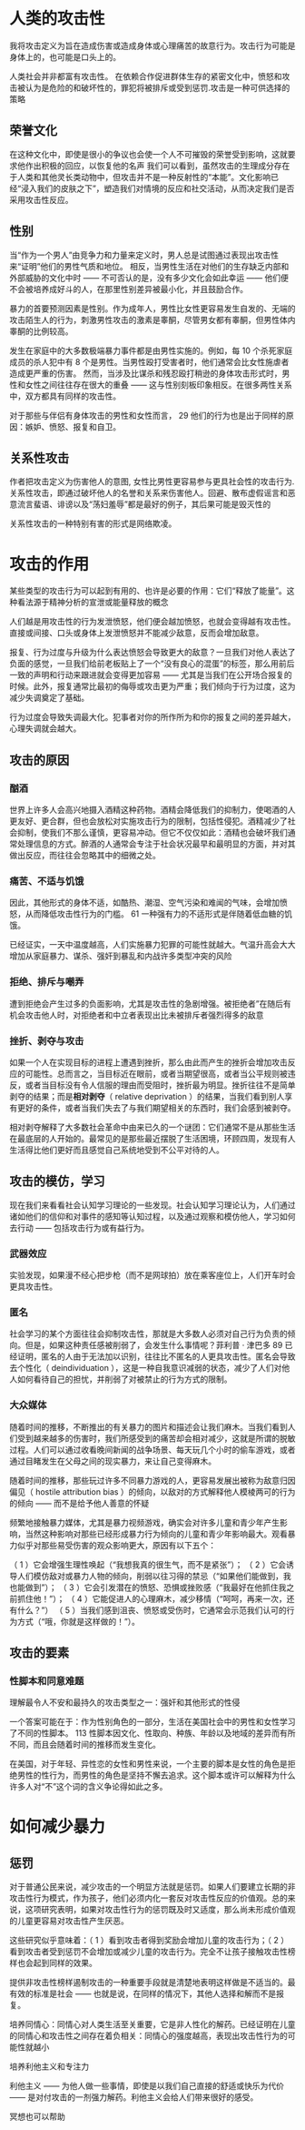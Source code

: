 
# 人类的攻击性

我将攻击定义为旨在造成伤害或造成身体或心理痛苦的故意行为。攻击行为可能是身体上的，也可能是口头上的。

人类社会并非都富有攻击性。 在依赖合作促进群体生存的紧密文化中，愤怒和攻击被认为是危险的和破坏性的，罪犯将被排斥或受到惩罚.攻击是一种可供选择的策略

## 荣誉文化

在这种文化中，即使是很小的争议也会使一个人不可摧毁的荣誉受到影响，这就要求他作出积极的回应，以恢复他的名声
我们可以看到，虽然攻击的生理成分存在于人类和其他灵长类动物中，但攻击并不是一种反射性的“本能”。文化影响已经“浸入我们的皮肤之下”，塑造我们对情境的反应和社交活动，从而决定我们是否采用攻击性反应。

## 性别

当“作为一个男人”由竞争力和力量来定义时，男人总是试图通过表现出攻击性来“证明”他们的男性气质和地位。 相反，当男性生活在对他们的生存缺乏内部和外部威胁的文化中时 —— 不可否认的是，没有多少文化会如此幸运 —— 他们便不会被培养成好斗的人，在那里性别差异被最小化，并且鼓励合作。

暴力的首要预测因素是性别。作为成年人，男性比女性更容易发生自发的、无端的攻击陌生人的行为，刺激男性攻击的激素是睾酮，尽管男女都有睾酮，但男性体内睾酮的比例较高。

发生在家庭中的大多数极端暴力事件都是由男性实施的。例如，每 10 个杀死家庭成员的杀人犯中有 8 个是男性。当男性殴打受害者时，他们通常会比女性施虐者造成更严重的伤害。 然而，当涉及比谋杀和残忍殴打稍逊的身体攻击形式时，男性和女性之间往往存在很大的重叠 —— 这与性别刻板印象相反。在很多两性关系中，双方都具有同样的攻击性。

对于那些与伴侣有身体攻击的男性和女性而言， 29 他们的行为也是出于同样的原因：嫉妒、愤怒、报复和自卫。

## 关系性攻击

作者把攻击定义为伤害他人的意图, 女性比男性更容易参与更具社会性的攻击行为. 关系性攻击，即通过破坏他人的名誉和关系来伤害他人。回避、散布虚假谣言和恶意流言蜚语、诽谤以及“荡妇羞辱”都是最好的例子，其后果可能是毁灭性的

关系性攻击的一种特别有害的形式是网络欺凌。

# 攻击的作用

某些类型的攻击行为可以起到有用的、也许是必要的作用：它们“释放了能量”。这种看法源于精神分析的宣泄或能量释放的概念

人们越是用攻击性的行为发泄愤怒，他们便会越加愤怒，也就会变得越有攻击性。直接或间接、口头或身体上发泄愤怒并不能减少敌意，反而会增加敌意。

报复、行为过度与升级为什么表达愤怒会导致更大的敌意？一旦我们对他人表达了负面的感觉，一旦我们给前老板贴上了一个“没有良心的混蛋”的标签，那么用前后一致的声明和行动来跟进就会变得更加容易 —— 尤其是当我们在公开场合报复的时候。此外，报复通常比最初的侮辱或攻击更为严重；我们倾向于行为过度，这为减少失调奠定了基础。

行为过度会导致失调最大化。犯事者对你的所作所为和你的报复之间的差异越大，心理失调就会越大。

## 攻击的原因

### 酗酒

世界上许多人会高兴地摄入酒精这种药物。酒精会降低我们的抑制力，使喝酒的人更友好、更合群，但也会放松对实施攻击行为的限制，包括性侵犯。酒精减少了社会抑制，使我们不那么谨慎，更容易冲动。但它不仅仅如此：酒精也会破坏我们通常处理信息的方式。醉酒的人通常会专注于社会状况最早和最明显的方面，并对其做出反应，而往往会忽略其中的细微之处。

### 痛苦、不适与饥饿

因此，其他形式的身体不适，如酷热、潮湿、空气污染和难闻的气味，会增加愤怒，从而降低攻击性行为的门槛。 61 一种强有力的不适形式是伴随着低血糖的饥饿。

已经证实，一天中温度越高，人们实施暴力犯罪的可能性就越大。气温升高会大大增加从家庭暴力、谋杀、强奸到暴乱和内战许多类型冲突的风险

### 拒绝、排斥与嘲弄

遭到拒绝会产生过多的负面影响，尤其是攻击性的急剧增强。被拒绝者”在随后有机会攻击他人时，对拒绝者和中立者表现出比未被排斥者强烈得多的敌意

### 挫折、剥夺与攻击

如果一个人在实现目标的进程上遭遇到挫折，那么由此而产生的挫折会增加攻击反应的可能性。总而言之，当目标近在眼前，或者当期望很高，或者当公平规则被违反，或者当目标没有令人信服的理由而受阻时，挫折最为明显。挫折往往不是简单剥夺的结果；而是**相对剥夺**（ relative deprivation ）的结果，当我们看到别人享有更好的条件，或者当我们失去了与我们期望相关的东西时，我们会感到被剥夺。

相对剥夺解释了大多数社会革命中由来已久的一个谜团：它们通常不是从那些生活在最底层的人开始的。最常见的是那些最近摆脱了生活困境，环顾四周，发现有人生活得比他们更好而且感觉自己系统地受到不公平对待的人。

## 攻击的模仿，学习

现在我们来看看社会认知学习理论的一些发现。社会认知学习理论认为，人们通过诸如他们的信仰和对事件的感知等认知过程，以及通过观察和模仿他人，学习如何去行动 —— 包括攻击行为或有益行为。

### 武器效应

实验发现，如果漫不经心把步枪（而不是网球拍）放在乘客座位上，人们开车时会更具攻击性。

### 匿名

社会学习的某个方面往往会抑制攻击性，那就是大多数人必须对自己行为负责的倾向。但是，如果这种责任感被削弱了，会发生什么事情呢？菲利普 · 津巴多 89 已经证明，匿名的人由于无法加以识别，往往比不匿名的人更具攻击性。匿名会导致去个性化（ deindividuation ），这是一种自我意识减弱的状态，减少了人们对他人如何看待自己的担忧，并削弱了对被禁止的行为方式的限制。

### 大众媒体

随着时间的推移，不断推出的有关暴力的图片和描述会让我们麻木。当我们看到人们受到越来越多的伤害时，我们所感受到的痛苦却会相对减少，这就是所谓的脱敏过程。人们可以通过收看晚间新闻的战争场景、每天玩几个小时的偷车游戏，或者通过目睹发生在父母之间的现实暴力，来让自己变得麻木。

随着时间的推移，那些玩过许多不同暴力游戏的人，更容易发展出被称为敌意归因偏见（ hostile attribution bias ）的倾向，以敌对的方式解释他人模棱两可的行为的倾向 —— 而不是给予他人善意的怀疑

频繁地接触暴力媒体，尤其是暴力视频游戏，确实会对许多儿童和青少年产生影响，当然这种影响对那些已经形成暴力行为倾向的儿童和青少年影响最大。观看暴力似乎对那些易受伤害的观众影响更大，原因有以下五个：

（ 1 ）它会增强生理性唤起（“我想我真的很生气，而不是紧张”）；
（ 2 ）它会诱导人们模仿敌对或暴力人物的倾向，削弱以往习得的禁忌（“如果他们能做到，我也能做到”）；
（ 3 ）它会引发潜在的愤怒、恐惧或挫败感（“我最好在他抓住我之前抓住他！”）；
（ 4 ）它能促进人的心理麻木，减少移情（“呵呵，再来一次，还有什么？”）
（ 5 ）当我们感到沮丧、愤怒或受伤时，它通常会示范我们认可的行为方式（“哦，你就是这样做的！”）。

## 攻击的要素


### 性脚本和同意难题

理解最令人不安和最持久的攻击类型之一：强奸和其他形式的性侵


一个答案可能在于：作为性别角色的一部分，生活在美国社会中的男性和女性学习了不同的性脚本。 113 性脚本因文化、性取向、种族、年龄以及地域的差异而有所不同，而且会随着时间的推移而发生变化。

在美国，对于年轻、异性恋的女性和男性来说，一个主要的脚本是女性的角色是拒绝男性的性行为，而男性的角色是坚持不懈去追求。这个脚本或许可以解释为什么许多人对“不”这个词的含义争论得如此之多。

# 如何减少暴力

## 惩罚

对于普通公民来说，减少攻击的一个明显方法就是惩罚。如果人们要建立长期的非攻击性行为模式，作为孩子，他们必须内化一套反对攻击性反应的价值观。总的来说，这项研究表明，如果对攻击性行为的惩罚既及时又适度，那么尚未形成价值观的儿童更容易对攻击性产生厌恶。

这些研究似乎意味着：（ 1 ）看到攻击者得到奖励会增加儿童的攻击行为；（ 2 ）看到攻击者受到惩罚不会增加或减少儿童的攻击行为。完全不让孩子接触攻击性榜样也会起到同样的效果。

提供非攻击性榜样遏制攻击的一种重要手段就是清楚地表明这样做是不适当的。最有效的标准是社会 —— 也就是说，在同样的情况下，其他人选择和解而不是报复。

培养同情心：同情心对人类生活至关重要，它是非人性化的解药。已经证明在儿童的同情心和攻击性之间存在着负相关：同情心的强度越高，表现出攻击性行为的可能性就越小

培养利他主义和专注力

利他主义 —— 为他人做一些事情，即使是以我们自己直接的舒适或快乐为代价 —— 是对付攻击的一剂强力解药。利他主义会给人们带来很好的感受。

冥想也可以帮助